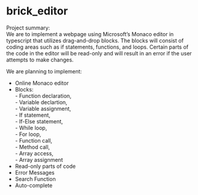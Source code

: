 # brick_editor

Project summary:<br>We are to implement a webpage using Microsoft’s Monaco editor in typescript that utilizes drag-and-drop blocks.
The blocks will consist of coding areas such as if statements, functions, and loops. 
Certain parts of the code in the editor will be read-only and will result in an error if the user attempts to make changes.


We are planning to implement:
<ul>
  <li>Online Monaco editor
  <li>Blocks:<br>
  - Function declaration,<br>
  - Variable declartion,<br>
  - Variable assignment,<br>
  - If statement,<br>
  - If-Else statement,<br>
  - While loop,<br>
  - For loop,<br>
  - Function call,<br>
  - Method call,<br>
  - Array access,<br>
  - Array assignment<br>
  <li>Read-only parts of code
  <li>Error Messages
  <li>Search Function
  <li>Auto-complete
 <ul>
